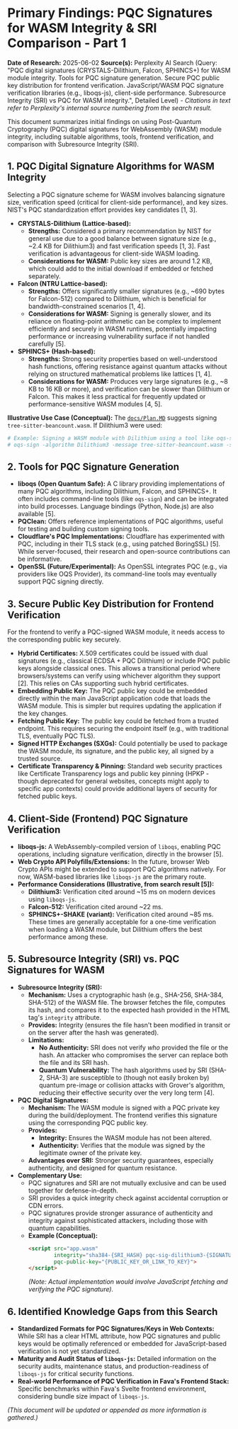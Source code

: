 # Primary Findings: PQC Signatures for WASM Integrity & SRI Comparison - Part 1

**Date of Research:** 2025-06-02
**Source(s):** Perplexity AI Search (Query: "PQC digital signatures (CRYSTALS-Dilithium, Falcon, SPHINCS+) for WASM module integrity. Tools for PQC signature generation. Secure PQC public key distribution for frontend verification. JavaScript/WASM PQC signature verification libraries (e.g., liboqs-js), client-side performance. Subresource Integrity (SRI) vs PQC for WASM integrity.", Detailed Level) - *Citations in text refer to Perplexity's internal source numbering from the search result.*

This document summarizes initial findings on using Post-Quantum Cryptography (PQC) digital signatures for WebAssembly (WASM) module integrity, including suitable algorithms, tools, frontend verification, and comparison with Subresource Integrity (SRI).

## 1. PQC Digital Signature Algorithms for WASM Integrity

Selecting a PQC signature scheme for WASM involves balancing signature size, verification speed (critical for client-side performance), and key sizes. NIST's PQC standardization effort provides key candidates [1, 3].

*   **CRYSTALS-Dilithium (Lattice-based):**
    *   **Strengths:** Considered a primary recommendation by NIST for general use due to a good balance between signature size (e.g., ~2.4 KB for Dilithium3) and fast verification speeds [1, 3]. Fast verification is advantageous for client-side WASM loading.
    *   **Considerations for WASM:** Public key sizes are around 1.2 KB, which could add to the initial download if embedded or fetched separately.
*   **Falcon (NTRU Lattice-based):**
    *   **Strengths:** Offers significantly smaller signatures (e.g., ~690 bytes for Falcon-512) compared to Dilithium, which is beneficial for bandwidth-constrained scenarios [1, 4].
    *   **Considerations for WASM:** Signing is generally slower, and its reliance on floating-point arithmetic can be complex to implement efficiently and securely in WASM runtimes, potentially impacting performance or increasing vulnerability surface if not handled carefully [5].
*   **SPHINCS+ (Hash-based):**
    *   **Strengths:** Strong security properties based on well-understood hash functions, offering resistance against quantum attacks without relying on structured mathematical problems like lattices [1, 4].
    *   **Considerations for WASM:** Produces very large signatures (e.g., ~8 KB to 16 KB or more), and verification can be slower than Dilithium or Falcon. This makes it less practical for frequently updated or performance-sensitive WASM modules [4, 5].

**Illustrative Use Case (Conceptual):**
The [`docs/Plan.MD`](docs/Plan.MD) suggests signing `tree-sitter-beancount.wasm`. If Dilithium3 were used:
```bash
# Example: Signing a WASM module with Dilithium using a tool like oqs-sign from liboqs
# oqs-sign -algorithm Dilithium3 -message tree-sitter-beancount.wasm -signature output.sig -public_key_out public_key.pem
```

## 2. Tools for PQC Signature Generation

*   **liboqs (Open Quantum Safe):** A C library providing implementations of many PQC algorithms, including Dilithium, Falcon, and SPHINCS+. It often includes command-line tools (like `oqs-sign`) and can be integrated into build processes. Language bindings (Python, Node.js) are also available [5].
*   **PQClean:** Offers reference implementations of PQC algorithms, useful for testing and building custom signing tools.
*   **Cloudflare's PQC Implementations:** Cloudflare has experimented with PQC, including in their TLS stack (e.g., using patched BoringSSL) [5]. While server-focused, their research and open-source contributions can be informative.
*   **OpenSSL (Future/Experimental):** As OpenSSL integrates PQC (e.g., via providers like OQS Provider), its command-line tools may eventually support PQC signing directly.

## 3. Secure Public Key Distribution for Frontend Verification

For the frontend to verify a PQC-signed WASM module, it needs access to the corresponding public key securely.

*   **Hybrid Certificates:** X.509 certificates could be issued with dual signatures (e.g., classical ECDSA + PQC Dilithium) or include PQC public keys alongside classical ones. This allows a transitional period where browsers/systems can verify using whichever algorithm they support [2]. This relies on CAs supporting such hybrid certificates.
*   **Embedding Public Key:** The PQC public key could be embedded directly within the main JavaScript application code that loads the WASM module. This is simpler but requires updating the application if the key changes.
*   **Fetching Public Key:** The public key could be fetched from a trusted endpoint. This requires securing the endpoint itself (e.g., with traditional TLS, eventually PQC TLS).
*   **Signed HTTP Exchanges (SXGs):** Could potentially be used to package the WASM module, its signature, and the public key, all signed by a trusted source.
*   **Certificate Transparency & Pinning:** Standard web security practices like Certificate Transparency logs and public key pinning (HPKP - though deprecated for general websites, concepts might apply to specific app contexts) could provide additional layers of security for fetched public keys.

## 4. Client-Side (Frontend) PQC Signature Verification

*   **liboqs-js:** A WebAssembly-compiled version of `liboqs`, enabling PQC operations, including signature verification, directly in the browser [5].
*   **Web Crypto API Polyfills/Extensions:** In the future, browser Web Crypto APIs might be extended to support PQC algorithms natively. For now, WASM-based libraries like `liboqs-js` are the primary route.
*   **Performance Considerations (Illustrative, from search result [5]):**
    *   **Dilithium3:** Verification cited around ~15 ms on modern devices using `liboqs-js`.
    *   **Falcon-512:** Verification cited around ~22 ms.
    *   **SPHINCS+-SHAKE (variant):** Verification cited around ~85 ms.
    These times are generally acceptable for a one-time verification when loading a WASM module, but Dilithium offers the best performance among these.

## 5. Subresource Integrity (SRI) vs. PQC Signatures for WASM

*   **Subresource Integrity (SRI):**
    *   **Mechanism:** Uses a cryptographic hash (e.g., SHA-256, SHA-384, SHA-512) of the WASM file. The browser fetches the file, computes its hash, and compares it to the expected hash provided in the HTML tag's `integrity` attribute.
    *   **Provides:** Integrity (ensures the file hasn't been modified in transit or on the server after the hash was generated).
    *   **Limitations:**
        *   **No Authenticity:** SRI does not verify *who* provided the file or the hash. An attacker who compromises the server can replace both the file and its SRI hash.
        *   **Quantum Vulnerability:** The hash algorithms used by SRI (SHA-2, SHA-3) are susceptible to (though not easily broken by) quantum pre-image or collision attacks with Grover's algorithm, reducing their effective security over the very long term [4].
*   **PQC Digital Signatures:**
    *   **Mechanism:** The WASM module is signed with a PQC private key during the build/deployment. The frontend verifies this signature using the corresponding PQC public key.
    *   **Provides:**
        *   **Integrity:** Ensures the WASM module has not been altered.
        *   **Authenticity:** Verifies that the module was signed by the legitimate owner of the private key.
    *   **Advantages over SRI:** Stronger security guarantees, especially authenticity, and designed for quantum resistance.
*   **Complementary Use:**
    *   PQC signatures and SRI are not mutually exclusive and can be used together for defense-in-depth.
    *   SRI provides a quick integrity check against accidental corruption or CDN errors.
    *   PQC signatures provide stronger assurance of authenticity and integrity against sophisticated attackers, including those with quantum capabilities.
    *   **Example (Conceptual):**
        ```html
        <script src="app.wasm"
                integrity="sha384-{SRI_HASH} pqc-sig-dilithium3-{SIGNATURE_OR_LINK_TO_SIG}"
                pqc-public-key="{PUBLIC_KEY_OR_LINK_TO_KEY}">
        </script>
        ```
        *(Note: Actual implementation would involve JavaScript fetching and verifying the PQC signature).*

## 6. Identified Knowledge Gaps from this Search

*   **Standardized Formats for PQC Signatures/Keys in Web Contexts:** While SRI has a clear HTML attribute, how PQC signatures and public keys would be optimally referenced or embedded for JavaScript-based verification is not yet standardized.
*   **Maturity and Audit Status of `liboqs-js`:** Detailed information on the security audits, maintenance status, and production-readiness of `liboqs-js` for critical security functions.
*   **Real-world Performance of PQC Verification in Fava's Frontend Stack:** Specific benchmarks within Fava's Svelte frontend environment, considering bundle size impact of `liboqs-js`.

*(This document will be updated or appended as more information is gathered.)*
